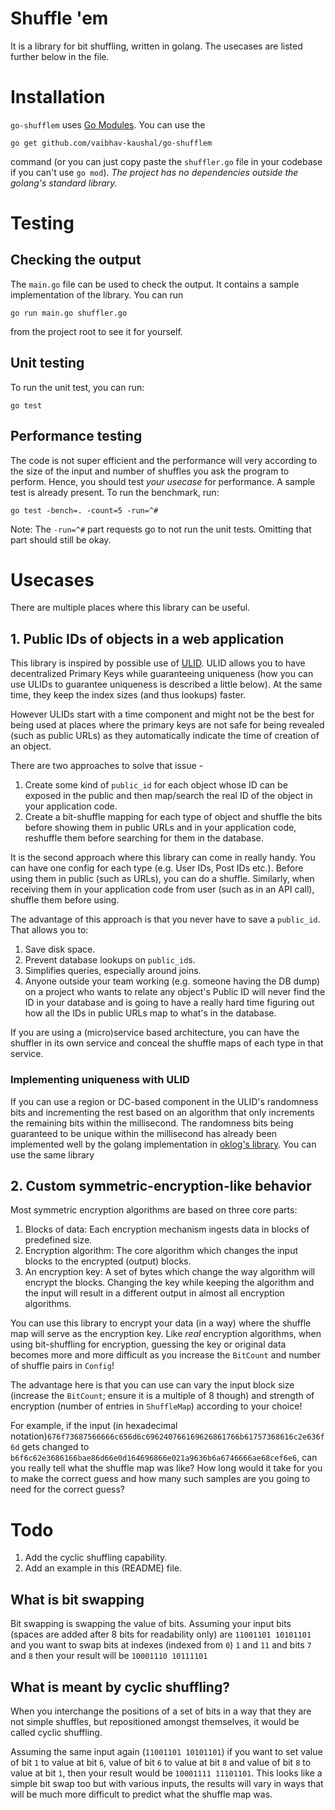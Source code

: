 # Shuffle 'em
It is a library for bit shuffling, written in golang. The usecases are listed further below in the file.

# Installation
`go-shufflem` uses [Go Modules](https://go.dev/blog/using-go-modules). You can use the 
```
go get github.com/vaibhav-kaushal/go-shufflem
```
command (or you can just copy paste the `shuffler.go` file in your codebase if you can't use `go mod`). _The project has no dependencies outside the golang's standard library._

# Testing
## Checking the output 
The `main.go` file can be used to check the output. It contains a sample implementation of the library. You can run 
```
go run main.go shuffler.go
```
from the project root to see it for yourself. 

## Unit testing
To run the unit test, you can run: 

```
go test
```

## Performance testing
The code is not super efficient and the performance will very according to the size of the input and number of shuffles you ask the program to perform. Hence, you should test _your usecase_ for performance. A sample test is already present. To run the benchmark, run:

```
go test -bench=. -count=5 -run=^#
```

Note: The `-run=^#` part requests go to not run the unit tests. Omitting that part should still be okay.

# Usecases
There are multiple places where this library can be useful. 

## 1. Public IDs of objects in a web application 
This library is inspired by possible use of [ULID](https://github.com/ulid/spec). ULID allows you to have decentralized Primary Keys while guaranteeing uniqueness (how you can use ULIDs to guarantee uniqueness is described a little below). At the same time, they keep the index sizes (and thus lookups) faster.

However ULIDs start with a time component and might not be the best for being used at places where the primary keys are not safe for being revealed (such as public URLs) as they automatically indicate the time of creation of an object.

There are two approaches to solve that issue - 

1. Create some kind of `public_id` for each object whose ID can be exposed in the public and then map/search the real ID of the object in your application code.
2. Create a bit-shuffle mapping for each type of object and shuffle the bits before showing them in public URLs and in your application code, reshuffle them before searching for them in the database. 

It is the second approach where this library can come in really handy. You can have one config for each type (e.g. User IDs, Post IDs etc.). Before using them in public (such as URLs), you can do a shuffle. Similarly, when receiving them in your application code from user (such as in an API call), shuffle them before using.

The advantage of this approach is that you never have to save a `public_id`. That allows you to: 
1. Save disk space.
2. Prevent database lookups on `public_id`s.
3. Simplifies queries, especially around joins. 
4. Anyone outside your team working (e.g. someone having the DB dump) on a project who wants to relate any object's Public ID will never find the ID in your database and is going to have a really hard time figuring out how all the IDs in public URLs map to what's in the database.

If you are using a (micro)service based architecture, you can have the shuffler in its own service and conceal the shuffle maps of each type in that service.

### Implementing uniqueness with ULID
If you can use a region or DC-based component in the ULID's randomness bits and incrementing the rest based on an algorithm that only increments the remaining bits within the millisecond. The randomness bits being guaranteed to be unique within the millisecond has already been implemented well by the golang implementation in [oklog's library](https://github.com/oklog/ulid). You can use the same library

## 2. Custom symmetric-encryption-like behavior
Most symmetric encryption algorithms are based on three core parts: 

1. Blocks of data: Each encryption mechanism ingests data in blocks of predefined size.
2. Encryption algorithm: The core algorithm which changes the input blocks to the encrypted (output) blocks.
3. An encryption key: A set of bytes which change the way algorithm will encrypt the blocks. Changing the key while keeping the algorithm and the input will result in a different output in almost all encryption algorithms.

You can use this library to encrypt your data (in a way) where the shuffle map will serve as the encryption key. Like _real_ encryption algorithms, when using bit-shuffling for encryption, guessing the key or original data becomes more and more difficult as you increase the `BitCount` and number of shuffle pairs in `Config`!

The advantage here is that you can use can vary the input block size (increase the `BitCount`; ensure it is a multiple of 8 though) and strength of encryption (number of entries in `ShuffleMap`) according to your choice!

For example, if the input (in hexadecimal notation)`676f73687566666c656d6c696240766169626861766b61757368616c2e636f6d` gets changed to `b6f6c62e3686166bae86d66e0d164696866e021a9636b6a6746666ae68cef6e6`, can you really tell what the shuffle map was like? How long would it take for you to make the correct guess and how many such samples are you going to need for the correct guess?

# Todo
1. Add the cyclic shuffling capability.
2. Add an example in this (README) file.

## What is bit swapping
Bit swapping is swapping the value of bits. Assuming your input bits (spaces are added after 8 bits for readability only) are `11001101 10101101` and you want to swap bits at indexes (indexed from `0`) `1` and `11` and bits `7` and `8` then your result will be `10001110 10111101`

## What is meant by cyclic shuffling?
When you interchange the positions of a set of bits in a way that they are not simple shuffles, but repositioned amongst themselves, it would be called cyclic shuffling.

Assuming the same input again (`11001101 10101101`) if you want to set value of bit `1` to value at bit `6`, value of bit `6` to value at bit `8` and value of bit `8` to value at bit `1`, then your result would be `10001111 11101101`. This looks like a simple bit swap too but with various inputs, the results will vary in ways that will be much more difficult to predict what the shuffle map was.



